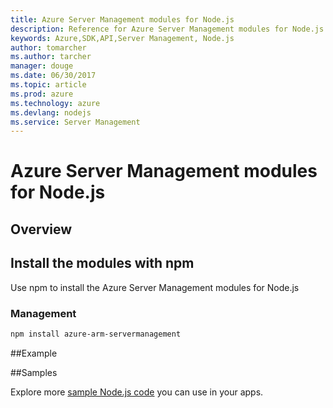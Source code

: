 ```yaml
---
title: Azure Server Management modules for Node.js
description: Reference for Azure Server Management modules for Node.js
keywords: Azure,SDK,API,Server Management, Node.js
author: tomarcher
ms.author: tarcher
manager: douge
ms.date: 06/30/2017
ms.topic: article
ms.prod: azure
ms.technology: azure
ms.devlang: nodejs
ms.service: Server Management
---
```


# Azure Server Management modules for Node.js

## Overview

## Install the modules with npm

Use npm to install the Azure Server Management modules for Node.js



### Management
```bash
npm install azure-arm-servermanagement
```


##Example

##Samples

Explore more [sample Node.js code](https://azure.microsoft.com/resources/samples/?platform=nodejs) you can use in your apps.